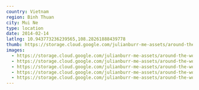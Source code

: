 ```yaml
---
country: Vietnam
region: Binh Thuan
city: Mui Ne
type: location
date: 2014-02-14
latlng: 10.943773236239565,108.28261888439778
thumb: https://storage.cloud.google.com/julianburr-me-assets/around-the-world/vietnam/mui-ne/IMG_2830--thumb.JPG
images:
  - https://storage.cloud.google.com/julianburr-me-assets/around-the-world/vietnam/mui-ne/IMG_2847.JPG
  - https://storage.cloud.google.com/julianburr-me-assets/around-the-world/vietnam/mui-ne/IMG_2830.JPG
  - https://storage.cloud.google.com/julianburr-me-assets/around-the-world/vietnam/mui-ne/IMG_2831.JPG
  - https://storage.cloud.google.com/julianburr-me-assets/around-the-world/vietnam/mui-ne/IMG_2838.JPG
  - https://storage.cloud.google.com/julianburr-me-assets/around-the-world/vietnam/mui-ne/IMG_2834.JPG
---
```

